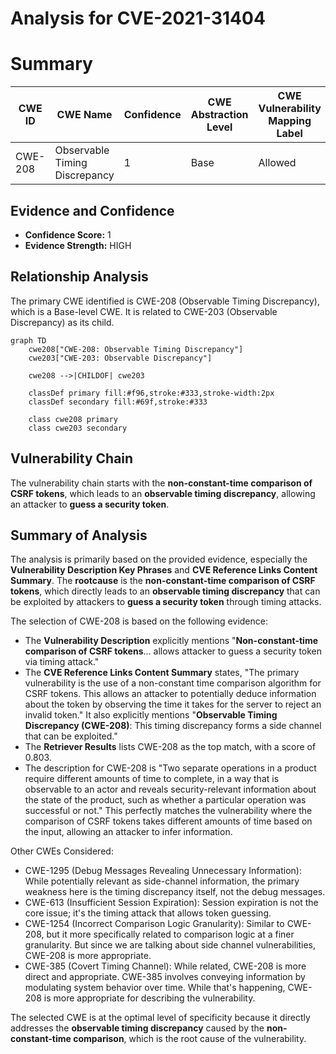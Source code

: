 # Analysis for CVE-2021-31404

# Summary
| CWE ID | CWE Name | Confidence | CWE Abstraction Level | CWE Vulnerability Mapping Label | CWE-Vulnerability Mapping Notes |
|---|---|---|---|---|---|
| CWE-208 | Observable Timing Discrepancy | 1 | Base | Allowed | Primary CWE |

## Evidence and Confidence

*   **Confidence Score:** 1
*   **Evidence Strength:** HIGH

## Relationship Analysis
The primary CWE identified is CWE-208 (Observable Timing Discrepancy), which is a Base-level CWE. It is related to CWE-203 (Observable Discrepancy) as its child.

```mermaid
graph TD
    cwe208["CWE-208: Observable Timing Discrepancy"]
    cwe203["CWE-203: Observable Discrepancy"]
    
    cwe208 -->|CHILDOF| cwe203
    
    classDef primary fill:#f96,stroke:#333,stroke-width:2px
    classDef secondary fill:#69f,stroke:#333
    
    class cwe208 primary
    class cwe203 secondary
```

## Vulnerability Chain
The vulnerability chain starts with the **non-constant-time comparison of CSRF tokens**, which leads to an **observable timing discrepancy**, allowing an attacker to **guess a security token**.

## Summary of Analysis
The analysis is primarily based on the provided evidence, especially the **Vulnerability Description Key Phrases** and **CVE Reference Links Content Summary**. The **rootcause** is the **non-constant-time comparison of CSRF tokens**, which directly leads to an **observable timing discrepancy** that can be exploited by attackers to **guess a security token** through timing attacks.

The selection of CWE-208 is based on the following evidence:
- The **Vulnerability Description** explicitly mentions "**Non-constant-time comparison of CSRF tokens**... allows attacker to guess a security token via timing attack."
- The **CVE Reference Links Content Summary** states, "The primary vulnerability is the use of a non-constant time comparison algorithm for CSRF tokens. This allows an attacker to potentially deduce information about the token by observing the time it takes for the server to reject an invalid token." It also explicitly mentions "**Observable Timing Discrepancy (CWE-208)**: This timing discrepancy forms a side channel that can be exploited."
- The **Retriever Results** lists CWE-208 as the top match, with a score of 0.803.
- The description for CWE-208 is "Two separate operations in a product require different amounts of time to complete, in a way that is observable to an actor and reveals security-relevant information about the state of the product, such as whether a particular operation was successful or not." This perfectly matches the vulnerability where the comparison of CSRF tokens takes different amounts of time based on the input, allowing an attacker to infer information.

Other CWEs Considered:

- CWE-1295 (Debug Messages Revealing Unnecessary Information): While potentially relevant as side-channel information, the primary weakness here is the timing discrepancy itself, not the debug messages.
- CWE-613 (Insufficient Session Expiration): Session expiration is not the core issue; it's the timing attack that allows token guessing.
- CWE-1254 (Incorrect Comparison Logic Granularity): Similar to CWE-208, but it more specifically related to comparison logic at a finer granularity. But since we are talking about side channel vulnerabilities, CWE-208 is more appropriate.
- CWE-385 (Covert Timing Channel): While related, CWE-208 is more direct and appropriate. CWE-385 involves conveying information by modulating system behavior over time. While that's happening, CWE-208 is more appropriate for describing the vulnerability.

The selected CWE is at the optimal level of specificity because it directly addresses the **observable timing discrepancy** caused by the **non-constant-time comparison**, which is the root cause of the vulnerability.